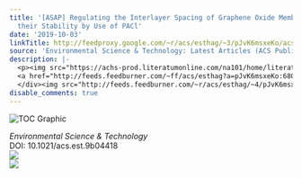 ```yaml
---
title: '[ASAP] Regulating the Interlayer Spacing of Graphene Oxide Membranes and Enhancing
  their Stability by Use of PACl'
date: '2019-10-03'
linkTitle: http://feedproxy.google.com/~r/acs/esthag/~3/pJvK6msxeKo/acs.est.9b04418
source: 'Environmental Science & Technology: Latest Articles (ACS Publications)'
description: |-
  <p><img src="https://achs-prod.literatumonline.com/na101/home/literatum/publisher/achs/journals/content/esthag/0/esthag.ahead-of-print/acs.est.9b04418/20191003/images/medium/es9b04418_0009.gif" alt="TOC Graphic"/></p><div><cite>Environmental Science & Technology</cite></div><div>DOI: 10.1021/acs.est.9b04418</div><div class="feedflare">
  <a href="http://feeds.feedburner.com/~ff/acs/esthag?a=pJvK6msxeKo:680jcvinLI0:yIl2AUoC8zA"><img src="http://feeds.feedburner.com/~ff/acs/esthag?d=yIl2AUoC8zA" border="0"></img></a>
  </div><img src="http://feeds.feedburner.com/~r/acs/esthag/~4/pJvK6msxeKo" ...
disable_comments: true
---
```

<p><img src="https://achs-prod.literatumonline.com/na101/home/literatum/publisher/achs/journals/content/esthag/0/esthag.ahead-of-print/acs.est.9b04418/20191003/images/medium/es9b04418_0009.gif" alt="TOC Graphic"/></p><div><cite>Environmental Science & Technology</cite></div><div>DOI: 10.1021/acs.est.9b04418</div><div class="feedflare">
<a href="http://feeds.feedburner.com/~ff/acs/esthag?a=pJvK6msxeKo:680jcvinLI0:yIl2AUoC8zA"><img src="http://feeds.feedburner.com/~ff/acs/esthag?d=yIl2AUoC8zA" border="0"></img></a>
</div><img src="http://feeds.feedburner.com/~r/acs/esthag/~4/pJvK6msxeKo" ...